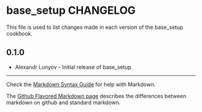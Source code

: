 base_setup CHANGELOG
====================

This file is used to list changes made in each version of the base_setup cookbook.

0.1.0
-----
- Alexandr Lunyov - Initial release of base_setup

- - -
Check the [Markdown Syntax Guide](http://daringfireball.net/projects/markdown/syntax) for help with Markdown.

The [Github Flavored Markdown page](http://github.github.com/github-flavored-markdown/) describes the differences between markdown on github and standard markdown.
